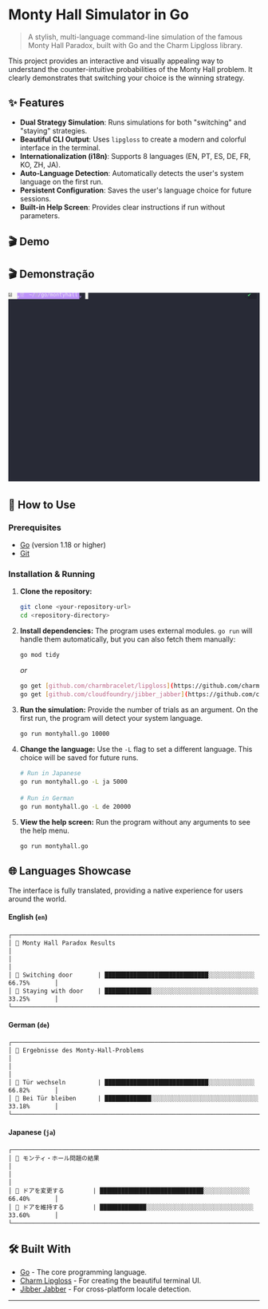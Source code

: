 #  Monty Hall Simulator in Go

> A stylish, multi-language command-line simulation of the famous Monty Hall Paradox, built with Go and the Charm Lipgloss library.

This project provides an interactive and visually appealing way to understand the counter-intuitive probabilities of the Monty Hall problem. It clearly demonstrates that switching your choice is the winning strategy.

## ✨ Features

- **Dual Strategy Simulation**: Runs simulations for both "switching" and "staying" strategies.
- **Beautiful CLI Output**: Uses `lipgloss` to create a modern and colorful interface in the terminal.
- **Internationalization (i18n)**: Supports 8 languages (EN, PT, ES, DE, FR, KO, ZH, JA).
- **Auto-Language Detection**: Automatically detects the user's system language on the first run.
- **Persistent Configuration**: Saves the user's language choice for future sessions.
- **Built-in Help Screen**: Provides clear instructions if run without parameters.

## 🎬 Demo
## 🎬 Demonstração

![Monty Hall Demo](montyhall_demo.svg)

## 🚀 How to Use

### Prerequisites

- [Go](https://golang.org/dl/) (version 1.18 or higher)
- [Git](https://git-scm.com/)

### Installation & Running

1.  **Clone the repository:**
    ```sh
    git clone <your-repository-url>
    cd <repository-directory>
    ```

2.  **Install dependencies:**
    The program uses external modules. `go run` will handle them automatically, but you can also fetch them manually:
    ```sh
    go mod tidy
    ```
    *or*
    ```sh
    go get [github.com/charmbracelet/lipgloss](https://github.com/charmbracelet/lipgloss)
    go get [github.com/cloudfoundry/jibber_jabber](https://github.com/cloudfoundry/jibber_jabber)
    ```

3.  **Run the simulation:**
    Provide the number of trials as an argument. On the first run, the program will detect your system language.
    ```sh
    go run montyhall.go 10000
    ```

4.  **Change the language:**
    Use the `-L` flag to set a different language. This choice will be saved for future runs.
    ```sh
    # Run in Japanese
    go run montyhall.go -L ja 5000

    # Run in German
    go run montyhall.go -L de 20000
    ```
5.  **View the help screen:**
    Run the program without any arguments to see the help menu.
    ```sh
    go run montyhall.go
    ```

## 🌐 Languages Showcase

The interface is fully translated, providing a native experience for users around the world.

#### English (`en`)
```
┌──────────────────────────────────────────────────────────────────────────────────┐
│ 🎯 Monty Hall Paradox Results                                                    │
│                                                                                  │
│ 🔄 Switching door       | █████████████████████████████░░░░░░░░░░░░░ 66.75%       │
│ 🚪 Staying with door    | █████████████░░░░░░░░░░░░░░░░░░░░░░░░░░░░░░ 33.25%       │
└──────────────────────────────────────────────────────────────────────────────────┘
```
#### German (`de`)
```
┌──────────────────────────────────────────────────────────────────────────────────┐
│ 🎯 Ergebnisse des Monty-Hall-Problems                                            │
│                                                                                  │
│ 🔄 Tür wechseln         | █████████████████████████████░░░░░░░░░░░░░ 66.82%       │
│ 🚪 Bei Tür bleiben      | █████████████░░░░░░░░░░░░░░░░░░░░░░░░░░░░░░ 33.18%       │
└──────────────────────────────────────────────────────────────────────────────────┘
```

#### Japanese (`ja`)
```
┌──────────────────────────────────────────────────────────────────────────────────┐
│ 🎯 モンティ・ホール問題の結果                                                        │
│                                                                                  │
│ 🔄 ドアを変更する        | █████████████████████████████░░░░░░░░░░░░░ 66.40%       │
│ 🚪 ドアを維持する        | █████████████░░░░░░░░░░░░░░░░░░░░░░░░░░░░░░ 33.60%       │
└──────────────────────────────────────────────────────────────────────────────────┘
```
## 🛠️ Built With

- [Go](https://golang.org/) - The core programming language.
- [Charm Lipgloss](https://github.com/charmbracelet/lipgloss) - For creating the beautiful terminal UI.
- [Jibber Jabber](https://github.com/cloudfoundry/jibber_jabber) - For cross-platform locale detection.

---
